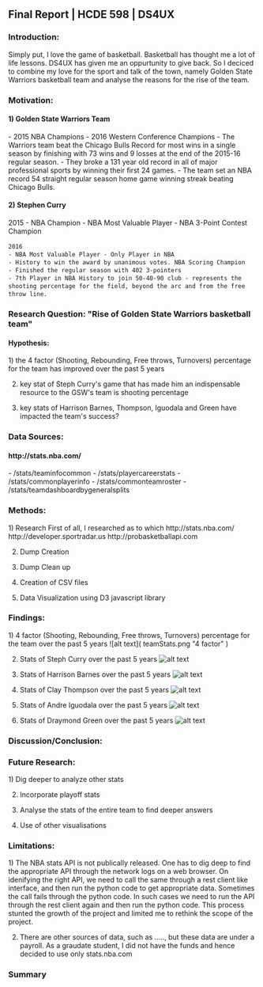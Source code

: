 <h2> Final Report | HCDE 598 | DS4UX </h2>

<h3> Introduction: </h3>
Simply put, I love the game of basketball. Basketball has thought me a lot of life lessons. DS4UX has given me an oppurtunity to give back. So I deciced to combine my love for the sport and talk of the town, namely Golden State Warriors basketball team and analyse the reasons for the rise of the team.


<h3> Motivation: </h3>
<h4> 1) Golden State Warriors Team </h4>
    - 2015 NBA Champions
    - 2016 Western Conference Champions
    - The Warriors team beat the Chicago Bulls Record for most wins in a single season by finishing with 73 wins and 9 losses at the end of the 2015-16 regular season.
    - They broke a 131 year old record in all of major professional sports by winning their first 24 games.
    - The team set an NBA record 54 straight regular season home game winning streak beating Chicago Bulls.

<h4> 2) Stephen Curry </h4>
    2015
    - NBA Champion
    - NBA Most Valuable Player
    - NBA 3-Point Contest Champion

    2016
    - NBA Most Valuable Player - Only Player in NBA
    - History to win the award by unanimous votes. NBA Scoring Champion
    - Finished the regular season with 402 3-pointers
    - 7th Player in NBA History to join 50-40-90 club - represents the shooting percentage for the field, beyond the arc and from the free throw line.

<h3> Research Question: "Rise of Golden State Warriors basketball team" </h3>
<h4> Hypothesis: </h4>
1) the 4 factor (Shooting, Rebounding, Free throws, Turnovers) percentage for the team has improved over the past 5 years

2) key stat of Steph Curry's game that has made him an indispensable resource to the GSW's team is shooting percentage

3) key stats of Harrison Barnes, Thompson, Iguodala and Green have impacted the team's success?


<h3> Data Sources: </h3>
<h4> http://stats.nba.com/ </h4>
    - /stats/teaminfocommon
    - /stats/playercareerstats
    - /stats/commonplayerinfo 
    - /stats/commonteamroster
    - /stats/teamdashboardbygeneralsplits

<h3> Methods: </h3>
1) Research
First of all, I researched as to which 
http://stats.nba.com/
http://developer.sportradar.us
http://probasketballapi.com

2) Dump Creation


3) Dump Clean up


4) Creation of CSV files


5) Data Visualization using D3 javascript library


<h3> Findings: </h3>
1) 4 factor (Shooting, Rebounding, Free throws, Turnovers) percentage for the team over the past 5 years
![alt text]( teamStats.png "4 factor" ) 

2) Stats of Steph Curry over the past 5 years
![alt text]( CurryStats.png "4 factor" )

3) Stats of Harrison Barnes over the past 5 years
![alt text]( BarnesStats.png "4 factor" )

4) Stats of Clay Thompson over the past 5 years
![alt text]( ThompsonStats.png "4 factor" )

5) Stats of Andre Iguodala over the past 5 years
![alt text]( IguodalaStats.png "4 factor" )

6) Stats of Draymond Green over the past 5 years
![alt text]( GreenStats.png "4 factor" )


<h3> Discussion/Conclusion: </h3>


<h3> Future Research: </h3>
1) Dig deeper to analyze other stats

2) Incorporate playoff stats

3) Analyse the stats of the entire team to find deeper answers

4) Use of other visualisations


<h3> Limitations: </h3>
1) The NBA stats API is not publically released. One has to dig deep to find the appropriate API through the network logs on a web browser. On idenifying the right API, we need to call the same through a rest client like interface, and then run the python code to get appropriate data. 
Sometimes the call fails through the python code. In such cases we need to run the API through the rest client again and then run the python code. This process stunted the growth of the project and limited me to rethink the scope of the project.

2) There are other sources of data, such as ....., but these data are under a payroll. As a graudate student, I did not have the funds and hence decided to use only stats.nba.com

<h3> Summary </h3>


    
